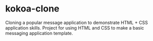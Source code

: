 # kokoa-clone

Cloning a popular message application to demonstrate HTML + CSS application skills.
Project for using HTML and CSS to make a basic messaging application template.
